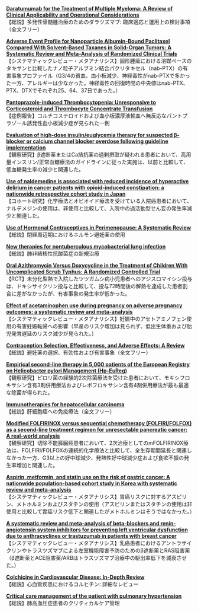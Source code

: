 [**Daratumumab for the Treatment of Multiple Myeloma: A Review of Clinical Applicability and Operational Considerations**](https://pubmed.ncbi.nlm.nih.gov/34963325/)  
【総説】多発性骨髄腫治療のためのダラツズマブ: 臨床適応と運用上の検討事項（全文フリー）

[**Adverse Event Profile for Nanoparticle Albumin-Bound Paclitaxel Compared With Solvent-Based Taxanes in Solid-Organ Tumors: A Systematic Review and Meta-Analysis of Randomized Clinical Trials**](https://pubmed.ncbi.nlm.nih.gov/34963337/)  
【システマティックレビュー・メタアナリシス】固形腫瘍における溶媒ベースのタキサンと比較したナノ粒子アルブミン結合パクリタキセル（nab-PTX）の有害事象プロファイル（G3/4の貧血、血小板減少、神経毒性がnab-PTXで多かった一方、アレルギーは少なかった。神経毒性の回復時間の中央値はnab-PTX、PTX、DTXでそれぞれ25、64、37日であった。）

[**Pantoprazole-induced Thrombocytopenia: Unresponsive to Corticosteroid and Thrombocyte Concentrate Transfusion**](https://pubmed.ncbi.nlm.nih.gov/34965162/)  
【症例報告】コルチコステロイドおよび血小板濃厚液輸血へ無反応なパントプラゾール誘発性血小板減少症が見られた一例

[**Evaluation of high-dose insulin/euglycemia therapy for suspected β-blocker or calcium channel blocker overdose following guideline implementation**](https://pubmed.ncbi.nlm.nih.gov/34957477/)  
【観察研究】β遮断薬またはCa拮抗薬の過剰摂取が疑われる患者において、高用量インスリン/正常血糖療法のガイドラインに従った実施は、以前と比較して、低血糖発生率の減少と関連した。

[**Use of naldemedine is associated with reduced incidence of hyperactive delirium in cancer patients with opioid-induced constipation: a nationwide retrospective cohort study in Japan**](https://pubmed.ncbi.nlm.nih.gov/34967450/)  
【コホート研究】化学療法とオピオイド療法を受けている入院癌患者において、ナルデメジンの使用は、非使用と比較して、入院中の過活動型せん妄の発生率減少と関連した。

[**Use of Hormonal Contraceptives in Perimenopause: A Systematic Review**](https://pubmed.ncbi.nlm.nih.gov/34967466/)  
【総説】閉経周辺期におけるホルモン避妊薬の使用

[**New therapies for nontuberculous mycobacterial lung infection**](https://pubmed.ncbi.nlm.nih.gov/34966084/)  
【総説】肺非結核性抗酸菌症の新規治療

[**Oral Azithromycin Versus Doxycycline in the Treatment of Children With Uncomplicated Scrub Typhus: A Randomized Controlled Trial**](https://pubmed.ncbi.nlm.nih.gov/34966141/)  
【RCT】未分化型熱で入院したツツガムシ病小児患者へのアジスロマイシン投与は、ドキシサイクリン投与と比較して、投与72時間後の解熱を達成した患者割合に差がなかったが、有害事象の発生率が低かった。

[**Effect of acetaminophen use during pregnancy on adverse pregnancy outcomes: a systematic review and meta-analysis**](https://pubmed.ncbi.nlm.nih.gov/34964403/)  
【システマティックレビュー・メタアナリシス】妊娠中のアセトアミノフェン使用の有害妊娠転帰への影響（早産のリスク増加は見られず、低出生体重および胎児発育遅延のリスク減少が見られた。）

[**Contraception Selection, Effectiveness, and Adverse Effects: A Review**](https://pubmed.ncbi.nlm.nih.gov/34962522/)  
【総説】避妊薬の選択、有効性および有害事象（全文フリー）

[**Empirical second-line therapy in 5,000 patients of the European Registry on Helicobacter pylori Management (Hp-EuReg)**](https://pubmed.ncbi.nlm.nih.gov/34954341/)  
【観察研究】ピロリ菌の経験的2次除菌療法を受けた患者において、モキシフロキサシン含有3剤併用療法およびレボフロキサシン含有4剤併用療法が最も最適な除菌が得られた。

[**Immunotherapies for hepatocellular carcinoma**](https://pubmed.ncbi.nlm.nih.gov/34953051/)  
【総説】肝細胞癌への免疫療法（全文フリー）

[**Modified FOLFIRINOX versus sequential chemotherapy (FOLFIRI/FOLFOX) as a second-line treatment regimen for unresectable pancreatic cancer: A real-world analysis**](https://pubmed.ncbi.nlm.nih.gov/34953056/)  
【観察研究】切除不能膵臓癌患者において、2次治療としてのmFOLFIRINOX療法は、FOLFIRI/FOLFOXの連続的化学療法と比較して、全生存期間延長と関連しなかった一方、G3以上の好中球減少、発熱性好中球減少症および食欲不振の発生率増加と関連した。

[**Aspirin, metformin, and statin use on the risk of gastric cancer: A nationwide population-based cohort study in Korea with systematic review and meta-analysis**](https://pubmed.ncbi.nlm.nih.gov/34970858/)  
【システマティックレビュー・メタアナリシス】胃癌リスクに対するアスピリン、メトホルミンおよびスタチンの使用（アスピリンまたはスタチンの使用は非使用と比較して胃癌リスク低下と関連したがメトホルミンはそうではなかった。）

[**A systematic review and meta-analysis of beta-blockers and renin-angiotensin system inhibitors for preventing left ventricular dysfunction due to anthracyclines or trastuzumab in patients with breast cancer**](https://pubmed.ncbi.nlm.nih.gov/34951629/)  
【システマティックレビュー・メタアナリシス】乳癌患者におけるアントラサイクリンやトラスツズマブによる左室機能障害予防のためのβ遮断薬とRAS阻害薬（β遮断薬とACE阻害薬/ARBはトラスツズマブ治療中の駆出率低下を減衰させた。）

[**Colchicine in Cardiovascular Disease: In-Depth Review**](https://pubmed.ncbi.nlm.nih.gov/34965168/)  
【総説】心血管疾患におけるコルヒチン: 詳細なレビュー

[**Critical care management of the patient with pulmonary hypertension**](https://pubmed.ncbi.nlm.nih.gov/34966914/)  
【総説】肺高血圧症患者のクリティカルケア管理
